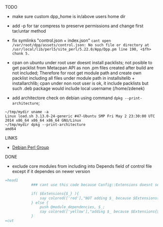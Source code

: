TODO

- make sure custom dpp_home is in/above users home dir
- add -p for tar compress to preserve permissions and change first tar/untar method
- fix symlinks "control.json + index.json" 
`cant open /var/root/dpp/assets/control.json: No such file or directory at /usr/local/lib/perl5/site_perl/5.22.0/App/Dpp.pm line 190, <$fh> chunk 5.`

- cpan on ubuntu under root user doesnt install packlists; not posible to get packlist from Metacpan API as non .pm files created after build are not included; Therefore for root get module path and create own packlist including all files under module path in installsitelib + installarchlib; cpan under non root user is ok, it include packlists but such .deb package would include local username (/home/zdenek)

- add architectore check on debian using command `dpkg --print-architecture`;
```
~/tmp/mydir uname -a
Linux load.sh 3.13.0-24-generic #47-Ubuntu SMP Fri May 2 23:30:00 UTC 2014 x86_64 x86_64 x86_64 GNU/Linux
~/tmp/mydir dpkg --print-architecture
amd64
```

LINKS
- [Debian Perl Group](https://pkg-perl.alioth.debian.org/)

DONE
- exclude core modules from including into Depends field of control file except if it dependes on newer version

```perl
=head1
            ### cant use this code because Config::Extensions doesnt seems to work; for example it finds List::Util but it doesn't find Scalar::Util which are both part of perl core libraries (Scalar-List-Utils distribution)

            if( $Extensions{$_} ){
                say colored(['red'],"NOT adding $_ because $Extensions{$_} is in core");
            } else { 
                push @module_dependencies, $_;
                say colored(['yellow'],"adding $_ because $Extensions{$_} is NOT in core");
            }
=cut
```

